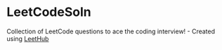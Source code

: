 # LeetCodeSoln
Collection of LeetCode questions to ace the coding interview! - Created using [LeetHub](https://github.com/QasimWani/LeetHub)
